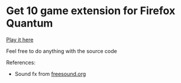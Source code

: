 # Get 10 game extension for Firefox Quantum

[Play it here](http://bluzky.github.io/projects/get10/)

Feel free to do anything with the source code

References:

* Sound fx from [freesound.org](freesound.org)
